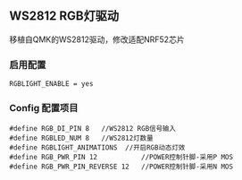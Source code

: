 ## WS2812 RGB灯驱动

移植自QMK的WS2812驱动，修改适配NRF52芯片

### 启用配置
```
RGBLIGHT_ENABLE = yes

```

### Config 配置项目
```
#define RGB_DI_PIN 8   //WS2812 RGB信号输入
#define RGBLED_NUM 8   //WS2812灯数量
#define RGBLIGHT_ANIMATIONS  //开启RGB动态灯效
#define RGB_PWR_PIN 12           //POWER控制针脚-采用P MOS
#define RGB_PWR_PIN_REVERSE 12   //POWER控制针脚-采用N MOS

```
